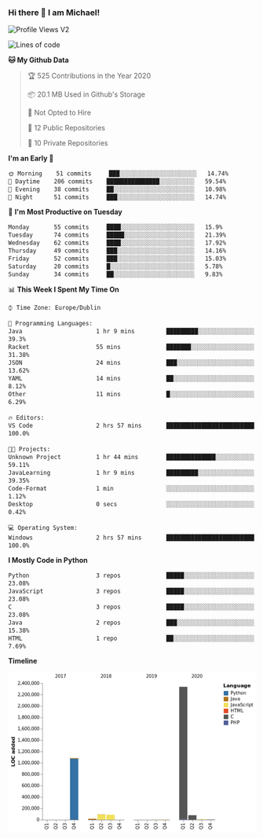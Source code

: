 ### Hi there 👋 I am Michael!

![Profile Views V2](https://komarev.com/ghpvc/?username=AppDevMichael)

<!--START_SECTION:waka-->
![Lines of code](https://img.shields.io/badge/From%20Hello%20World%20I%27ve%20Written-11.8%20million%20lines%20of%20code-blue)

**🐱 My Github Data** 

> 🏆 525 Contributions in the Year 2020
 > 
> 📦 20.1 MB Used in Github's Storage 
 > 
> 🚫 Not Opted to Hire
 > 
> 📜 12 Public Repositories
 > 
> 🔑 10 Private Repositories 

**I'm an Early 🐤** 

```text
🌞 Morning    51 commits     ███░░░░░░░░░░░░░░░░░░░░░░   14.74% 
🌆 Daytime    206 commits    ███████████████░░░░░░░░░░   59.54% 
🌃 Evening    38 commits     ██░░░░░░░░░░░░░░░░░░░░░░░   10.98% 
🌙 Night      51 commits     ███░░░░░░░░░░░░░░░░░░░░░░   14.74%

```
📅 **I'm Most Productive on Tuesday** 

```text
Monday       55 commits     ████░░░░░░░░░░░░░░░░░░░░░   15.9% 
Tuesday      74 commits     █████░░░░░░░░░░░░░░░░░░░░   21.39% 
Wednesday    62 commits     ████░░░░░░░░░░░░░░░░░░░░░   17.92% 
Thursday     49 commits     ███░░░░░░░░░░░░░░░░░░░░░░   14.16% 
Friday       52 commits     ███░░░░░░░░░░░░░░░░░░░░░░   15.03% 
Saturday     20 commits     █░░░░░░░░░░░░░░░░░░░░░░░░   5.78% 
Sunday       34 commits     ██░░░░░░░░░░░░░░░░░░░░░░░   9.83%

```


📊 **This Week I Spent My Time On** 

```text
⌚︎ Time Zone: Europe/Dublin

💬 Programming Languages: 
Java                     1 hr 9 mins         █████████░░░░░░░░░░░░░░░░   39.3% 
Racket                   55 mins             ███████░░░░░░░░░░░░░░░░░░   31.38% 
JSON                     24 mins             ███░░░░░░░░░░░░░░░░░░░░░░   13.62% 
YAML                     14 mins             ██░░░░░░░░░░░░░░░░░░░░░░░   8.12% 
Other                    11 mins             █░░░░░░░░░░░░░░░░░░░░░░░░   6.29%

🔥 Editors: 
VS Code                  2 hrs 57 mins       █████████████████████████   100.0%

🐱‍💻 Projects: 
Unknown Project          1 hr 44 mins        ██████████████░░░░░░░░░░░   59.11% 
JavaLearning             1 hr 9 mins         █████████░░░░░░░░░░░░░░░░   39.35% 
Code-Format              1 min               ░░░░░░░░░░░░░░░░░░░░░░░░░   1.12% 
Desktop                  0 secs              ░░░░░░░░░░░░░░░░░░░░░░░░░   0.42%

💻 Operating System: 
Windows                  2 hrs 57 mins       █████████████████████████   100.0%

```

**I Mostly Code in Python** 

```text
Python                   3 repos             █████░░░░░░░░░░░░░░░░░░░░   23.08% 
JavaScript               3 repos             █████░░░░░░░░░░░░░░░░░░░░   23.08% 
C                        3 repos             █████░░░░░░░░░░░░░░░░░░░░   23.08% 
Java                     2 repos             ███░░░░░░░░░░░░░░░░░░░░░░   15.38% 
HTML                     1 repo              ██░░░░░░░░░░░░░░░░░░░░░░░   7.69%

```


**Timeline**

![Chart not found](https://github.com/AppDevMichael/AppDevMichael/blob/master/charts/bar_graph.png) 


<!--END_SECTION:waka-->

